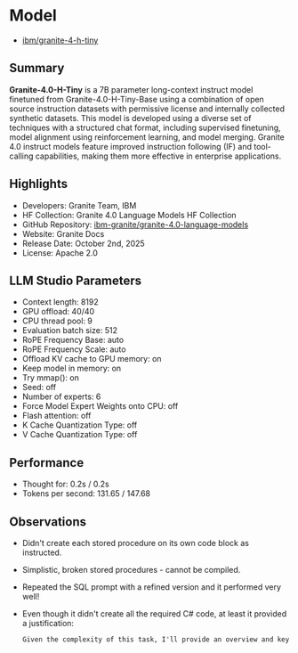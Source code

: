 # Model

- [ibm/granite-4-h-tiny](https://huggingface.co/ibm-granite/granite-4.0-h-tiny)

## Summary

**Granite-4.0-H-Tiny** is a 7B parameter long-context instruct model finetuned from Granite-4.0-H-Tiny-Base using a combination of open source instruction datasets with permissive license and internally collected synthetic datasets. This model is developed using a diverse set of techniques with a structured chat format, including supervised finetuning, model alignment using reinforcement learning, and model merging. Granite 4.0 instruct models feature improved instruction following (IF) and tool-calling capabilities, making them more effective in enterprise applications.

## Highlights

- Developers: Granite Team, IBM
- HF Collection: Granite 4.0 Language Models HF Collection
- GitHub Repository: [ibm-granite/granite-4.0-language-models](https://github.com/ibm-granite/granite-4.0-language-models)
- Website: Granite Docs
- Release Date: October 2nd, 2025
- License: Apache 2.0

## LLM Studio Parameters

- Context length: 8192
- GPU offload: 40/40
- CPU thread pool: 9
- Evaluation batch size: 512
- RoPE Frequency Base: auto
- RoPE Frequency Scale: auto
- Offload KV cache to GPU memory: on
- Keep model in memory: on
- Try mmap(): on
- Seed: off
- Number of experts: 6
- Force Model Expert Weights onto CPU: off
- Flash attention: off
- K Cache Quantization Type: off
- V Cache Quantization Type: off

## Performance

- Thought for: 0.2s / 0.2s
- Tokens per second: 131.65 / 147.68

## Observations

- Didn't create each stored procedure on its own code block as instructed.
- Simplistic, broken stored procedures - cannot be compiled.
- Repeated the SQL prompt with a refined version and it performed very well!
- Even though it didn't create all the required C# code, at least it provided a justification:

    ```txt
    Given the complexity of this task, I'll provide an overview and key components for each part rather than full files due to length constraints. Each section will include comments explaining its purpose.
    ```
